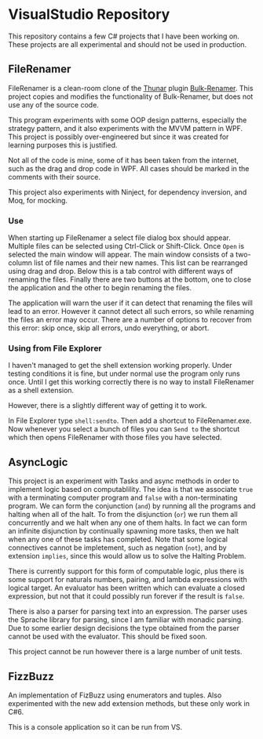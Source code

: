 # VisualStudio Repository

This repository contains a few C# projects that I have been working on.  These projects are all experimental and should not be used in production.

## FileRenamer

FileRenamer is a clean-room clone of the [Thunar](http://docs.xfce.org/xfce/thunar/start) plugin [Bulk-Renamer](http://docs.xfce.org/xfce/thunar/bulk-renamer/start).  This project copies and modifies the functionality of Bulk-Renamer, but does not use any of the source code.

This program experiments with some OOP design patterns, especially the strategy pattern, and it also experiments with the MVVM pattern in WPF.  This project is possibly over-engineered but since it was created for learning purposes this is justified.

Not all of the code is mine, some of it has been taken from the internet, such as the drag and drop code in WPF.  All cases should be marked in the comments with their source.

This project also experiments with Ninject, for dependency inversion, and Moq, for mocking.

### Use

When starting up FileRenamer a select file dialog box should appear.  Multiple files can be selected using Ctrl-Click or Shift-Click.  Once `Open` is selected the main window will appear.  The main window consists of a two-column list of file names and their new names.  This list can be rearranged using drag and drop. Below this is a tab control with different ways of renaming the files.  Finally there are two buttons at the bottom, one to close the application and the other to begin renaming the files.

The application will warn the user if it can detect that renaming the files will lead to an error.  However it cannot detect all such errors, so while renaming the files an error may occur.  There are a number of options to recover from this error: skip once, skip all errors, undo everything, or abort.

### Using from File Explorer

I haven't managed to get the shell extension working properly.  Under testing conditions it is fine, but under normal use the program only runs once.  Until I get this working correctly there is no way to install FileRenamer as a shell extension.

However, there is a slightly different way of getting it to work.

In File Explorer type `shell:sendto`.  Then add a shortcut to FileRenamer.exe.  Now whenever you select a bunch of files you can `Send to` the shortcut which then opens FileRenamer with those files you have selected.  

## AsyncLogic

This project is an experiment with Tasks and async methods in order to implement logic based on computablility.  The idea is that we associate `true` with a terminating computer program and `false` with a non-terminating program.  We can form the conjunction (`and`) by running all the programs and halting when all of the halt.  To from the disjunction (`or`) we run them all concurrently and we halt when any one of them halts.  In fact we can form an infinite disjunction by continually spawning more tasks, then we halt when any one of these tasks has completed.  Note that some logical connectives cannot be impletement, such as negation (`not`), and by extension `implies`, since this would allow us to solve the Halting Problem.

There is currently support for this form of computable logic, plus there is some support for naturals numbers, pairing, and lambda expressions with logical target.  An evaluator has been written which can evaluate a closed expression, but not that it could possibly run forever if the result is `false`.

There is also a parser for parsing text into an expression.  The parser uses the Sprache library for parsing, since I am familiar with monadic parsing.  Due to some earlier design decisions the type obtained from the parser cannot be used with the evaluator.  This should be fixed soon.

This project cannot be run however there is a large number of unit tests.

## FizzBuzz

An implementation of FizBuzz using enumerators and tuples.  Also experimented with the new add extension methods, but these only work in C#6.

This is a console application so it can be run from VS.